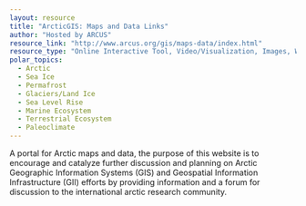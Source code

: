 ```yaml
---
layout: resource
title: "ArcticGIS: Maps and Data Links"
author: "Hosted by ARCUS"
resource_link: "http://www.arcus.org/gis/maps-data/index.html"
resource_type: "Online Interactive Tool, Video/Visualization, Images, Website, Data"
polar_topics:
  - Arctic
  - Sea Ice
  - Permafrost
  - Glaciers/Land Ice
  - Sea Level Rise
  - Marine Ecosystem
  - Terrestrial Ecosystem
  - Paleoclimate
---
```


A portal for Arctic maps and data, the purpose of this website is to encourage and catalyze further discussion and planning on Arctic Geographic Information Systems (GIS) and Geospatial Information Infrastructure (GII) efforts by providing information and a forum for discussion to the international arctic research community.
